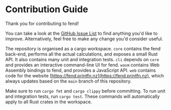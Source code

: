 # Contribution Guide

Thank you for contributing to fend!

You can take a look at the [GitHub Issue List](https://github.com/printfn/fend/issues)
to find anything you'd like to improve. Alternatively, feel free to make any change
you'd consider useful.

The repository is organised as a cargo workspace. `core` contains the fend back-end,
performs all the actual calculations, and exposes a small Rust API. It also contains
many unit and integration tests. `cli` depends on `core` and provides an interactive
command-line UI for fend. `wasm` contains Web Assembly bindings to fend, and provides
a JavaScript API. `web` contains code for the website
[https://fend.printfn.nz](https://fend.printfn.nz), which always updates based on the
`main` branch of this repository.

Make sure to run `cargo fmt` and `cargo clippy` before committing. To run unit and
integration tests, run `cargo test`. These commands will automatically apply to
all Rust crates in the workspace.
